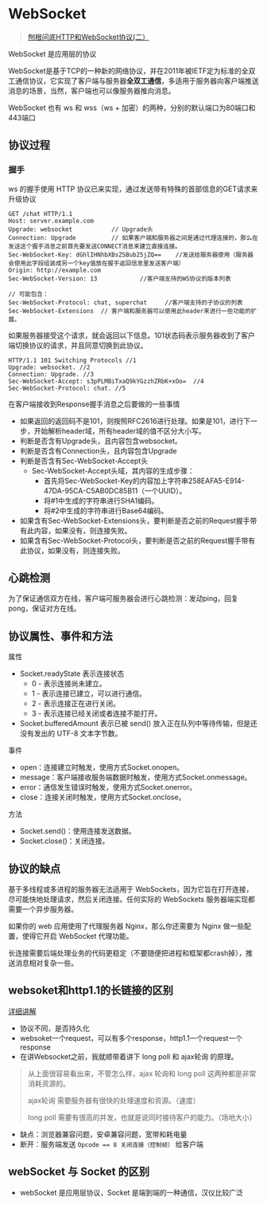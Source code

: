 # WebSocket

> [刨根问底HTTP和WebSocket协议(二）](https://juejin.im/post/57b07b6e2e958a005459ece3)

WebSocket 是应用层的协议

WebSocket是基于TCP的一种新的网络协议，并在2011年被IETF定为标准的全双工通信协议，它实现了客户端与服务器**全双工通信**，多适用于服务器向客户端推送消息的场景，当然，客户端也可以像服务器推向消息。

WebSocket 也有 ws 和 wss（ws + 加密）的两种，分别的默认端口为80端口和443端口

## 协议过程

### 握手

ws 的握手使用 HTTP 协议已来实现，通过发送带有特殊的首部信息的GET请求来升级协议

```JS
GET /chat HTTP/1.1
Host: server.example.com
Upgrade: websocket           // Upgrade头
Connection: Upgrade          // 如果客户端和服务器之间是通过代理连接的，那么在发送这个握手消息之前首先要发送CONNECT消息来建立直接连接。
Sec-WebSocket-Key: dGhlIHNhbXBsZSBub25jZQ==    //发送给服务器使用（服务器会使用此字段组装成另一个key值放在握手返回信息里发送客户端）
Origin: http://example.com
Sec-WebSocket-Version: 13            //客户端支持的WS协议的版本列表

// 可能包含：
Sec-WebSocket-Protocol: chat, superchat     //客户端支持的子协议的列表
Sec-WebSocket-Extensions  // 客户端和服务器可以使用此header来进行一些功能的扩展。
```

如果服务器接受这个请求，就会返回以下信息。101状态码表示服务器收到了客户端切换协议的请求，并且同意切换到此协议。

```JS
HTTP/1.1 101 Switching Protocols //1
Upgrade: websocket. //2
Connection: Upgrade. //3
Sec-WebSocket-Accept: s3pPLMBiTxaQ9kYGzzhZRbK+xOo=  //4
Sec-WebSocket-Protocol: chat. //5
```

在客户端接收到Response握手消息之后要做的一些事情

* 如果返回的返回码不是101，则按照RFC2616进行处理。如果是101，进行下一步，开始解析header域，所有header域的值不区分大小写。
* 判断是否含有Upgrade头，且内容包含websocket。
* 判断是否含有Connection头，且内容包含Upgrade
* 判断是否含有Sec-WebSocket-Accept头
  * Sec-WebSocket-Accept头域，其内容的生成步骤：
    * 首先将Sec-WebSocket-Key的内容加上字符串258EAFA5-E914-47DA-95CA-C5AB0DC85B11（一个UUID）。  
    * 将#1中生成的字符串进行SHA1编码。
    * 将#2中生成的字符串进行Base64编码。
* 如果含有Sec-WebSocket-Extensions头，要判断是否之前的Request握手带有此内容，如果没有，则连接失败。
* 如果含有Sec-WebSocket-Protocol头，要判断是否之前的Request握手带有此协议，如果没有，则连接失败。

## 心跳检测

为了保证通信双方在线，客户端可服务器会进行心跳检测：发动ping，回复pong，保证对方在线。

## 协议属性、事件和方法

属性

* Socket.readyState 表示连接状态
  * 0 - 表示连接尚未建立。
  * 1 - 表示连接已建立，可以进行通信。
  * 2 - 表示连接正在进行关闭。
  * 3 - 表示连接已经关闭或者连接不能打开。
* Socket.bufferedAmount  表示已被 send() 放入正在队列中等待传输，但是还没有发出的 UTF-8 文本字节数。

事件

* open：连接建立时触发，使用方式Socket.onopen。
* message：客户端接收服务端数据时触发，使用方式Socket.onmessage。
* error：通信发生错误时触发，使用方式Socket.onerror。
* close：连接关闭时触发，使用方式Socket.onclose。

方法

* Socket.send()：使用连接发送数据。
* Socket.close()：关闭连接。

## 协议的缺点

基于多线程或多进程的服务器无法适用于 WebSockets，因为它旨在打开连接，尽可能快地处理请求，然后关闭连接。任何实际的 WebSockets 服务器端实现都需要一个异步服务器。

如果你的 web 应用使用了代理服务器 Nginx，那么你还需要为 Nginx 做一些配置，使得它开启 WebSocket 代理功能。

长连接需要后端处理业务的代码更稳定（不要随便把进程和框架都crash掉），推送消息相对复杂一些。

## websoket和http1.1的长链接的区别

[详细讲解](https://www.zhihu.com/question/20215561/answer/40316953)

* 协议不同，是否持久化
* websoket一个request，可以有多个response，http1.1一个request一个response
* 在讲Websocket之前，我就顺带着讲下 long poll 和 ajax轮询 的原理。

> 从上面很容易看出来，不管怎么样，ajax 轮询和 long poll 这两种都是非常消耗资源的。
>
> ajax轮询 需要服务器有很快的处理速度和资源。（速度）
>
> long poll 需要有很高的并发，也就是说同时接待客户的能力。（场地大小）

* 缺点：浏览器兼容问题，安卓兼容问题，宽带和耗电量
* 断开：服务端发送 `Opcode == 8 关闭连接（控制帧）` 给客户端

## webSocket 与 Socket 的区别

* webSocket 是应用层协议，Socket 是端到端的一种通信，汉仪比较广泛
